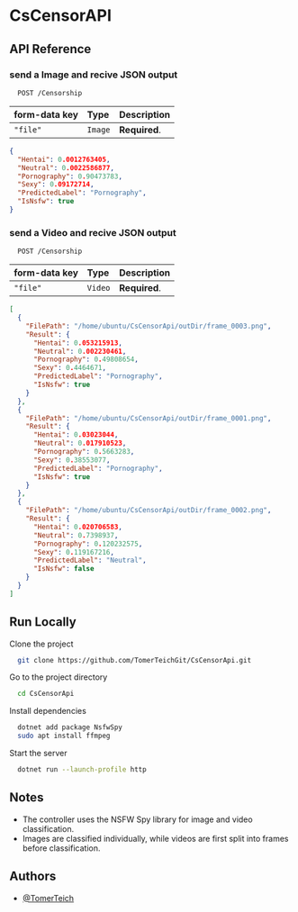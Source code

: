 
# CsCensorAPI


## API Reference

### send a Image and recive JSON output

```http
  POST /Censorship
```

| form-data key | Type     | Description                |
| :-------- | :------- | :------------------------- |
| `"file"` | `Image` | **Required**.  |

```json
{
  "Hentai": 0.0012763405,
  "Neutral": 0.0022586877,
  "Pornography": 0.90473783,
  "Sexy": 0.09172714,
  "PredictedLabel": "Pornography",
  "IsNsfw": true
}
```

### send a Video and recive JSON output

```http
  POST /Censorship
```

| form-data key | Type     | Description                |
| :-------- | :------- | :------------------------- |
| `"file"` | `Video` | **Required**.  |

```json
[
  {
    "FilePath": "/home/ubuntu/CsCensorApi/outDir/frame_0003.png",
    "Result": {
      "Hentai": 0.053215913,
      "Neutral": 0.002230461,
      "Pornography": 0.49808654,
      "Sexy": 0.4464671,
      "PredictedLabel": "Pornography",
      "IsNsfw": true
    }
  },
  {
    "FilePath": "/home/ubuntu/CsCensorApi/outDir/frame_0001.png",
    "Result": {
      "Hentai": 0.03023044,
      "Neutral": 0.017910523,
      "Pornography": 0.5663283,
      "Sexy": 0.38553077,
      "PredictedLabel": "Pornography",
      "IsNsfw": true
    }
  },
  {
    "FilePath": "/home/ubuntu/CsCensorApi/outDir/frame_0002.png",
    "Result": {
      "Hentai": 0.020706583,
      "Neutral": 0.7398937,
      "Pornography": 0.120232575,
      "Sexy": 0.119167216,
      "PredictedLabel": "Neutral",
      "IsNsfw": false
    }
  }
]
```

## Run Locally

Clone the project

```bash
  git clone https://github.com/TomerTeichGit/CsCensorApi.git
```

Go to the project directory

```bash
  cd CsCensorApi
```
Install dependencies

```bash
  dotnet add package NsfwSpy 
  sudo apt install ffmpeg
```

Start the server

```bash
  dotnet run --launch-profile http
```
## Notes
* The controller uses the NSFW Spy library for image and video classification.
* Images are classified individually, while videos are first split into frames before classification.

## Authors

- [@TomerTeich](https://www.github.com/TomerTeichGit)
